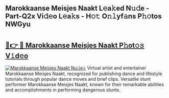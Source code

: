 ## Marokkaanse Meisjes Naakt L𝚎a𝚔ed N𝚞𝚍e - Part-Q2x Vi𝚍𝚎o L𝚎a𝚔s - H𝚘𝚝 O𝚗𝚕yf𝚊ns P𝚑𝚘tos NWGyu

# <h2><a href="http://kf5evrs.oniu.top/?m=Marokkaanse+Meisjes+Naakt">🔗👉 🔴 Marokkaanse Meisjes Naakt P𝚑ot𝚘𝚜 V𝚒d𝚎o</a></h2>

[![Marokkaanse Meisjes Naakt Nu𝚍e𝚜](https://i.imgur.com/0qMVB7G.gif)](http://kf5evrs.oniu.top/?m=Marokkaanse+Meisjes+Naakt)
Virtual artist and entertainer Marokkaanse Meisjes Naakt, recognized for publishing dance and lifestyle tutorials through popular dance moves and brief clips. Versatile stunt performer Marokkaanse Meisjes Naakt, known for their remarkable abilities and accomplishments in performing dangerous stunts.  
